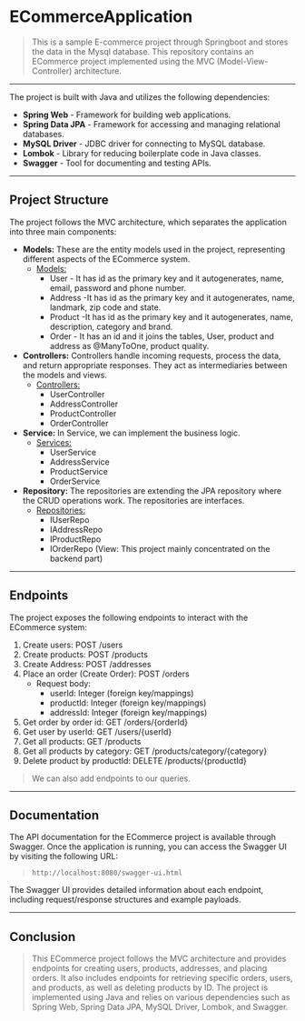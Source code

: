# ECommerceApplication
> This is a sample E-commerce project through Springboot and stores the data in the Mysql database. This repository contains an ECommerce project implemented using the MVC (Model-View-Controller) architecture.
---
The project is built with Java and utilizes the following dependencies:

* **Spring Web** - Framework for building web applications.
* **Spring Data JPA** - Framework for accessing and managing relational databases.
* **MySQL Driver** - JDBC driver for connecting to MySQL database.
* **Lombok** - Library for reducing boilerplate code in Java classes.
* **Swagger** - Tool for documenting and testing APIs.
---
## Project Structure
The project follows the MVC architecture, which separates the application into three main components:

* **Models:** These are the entity models used in the project, representing different aspects of the ECommerce system.
  * <ins>Models:</ins>
      * User - It has id as the primary key and it autogenerates, name, email, password and phone number.
      * Address -It has id as the primary key and it autogenerates, name, landmark, zip code and state.
      * Product -It has id as the primary key and it autogenerates, name, description, category and brand.
      * Order - It has an id and it joins the tables, User, product and address as @ManyToOne, product quality. 
* **Controllers:** Controllers handle incoming requests, process the data, and return appropriate responses. They act as intermediaries between the models and views.
    * <ins>Controllers:</ins>
      * UserController
      * AddressController
      * ProductController
      * OrderController
* **Service:** In Service, we can implement the business logic.
    * <ins>Services:</ins>
      * UserService
      * AddressService
      * ProductService
      * OrderService
* **Repository:** The repositories are extending the JPA repository where the CRUD operations work. The repositories are interfaces.
    * <ins>Repositories:</ins>
      * IUserRepo
      * IAddressRepo
      * IProductRepo
      * IOrderRepo
(View: This project mainly concentrated on the backend part)

---
## Endpoints
The project exposes the following endpoints to interact with the ECommerce system:

1. Create users: POST /users
2. Create products: POST /products
3. Create Address: POST /addresses
4. Place an order (Create Order): POST /orders
    * Request body:
        * userId: Integer (foreign key/mappings)
        * productId: Integer (foreign key/mappings)
        * addressId: Integer (foreign key/mappings)
5. Get order by order id: GET /orders/{orderId}
6. Get user by userId: GET /users/{userId}
7. Get all products: GET /products
8. Get all products by category: GET /products/category/{category}
9. Delete product by productId: DELETE /products/{productId}
  > We can also add endpoints to our queries.  
---
## Documentation
The API documentation for the ECommerce project is available through Swagger. Once the application is running, you can access the Swagger UI by visiting the following URL:
> `http://localhost:8080/swagger-ui.html`

The Swagger UI provides detailed information about each endpoint, including request/response structures and example payloads. 

---
## Conclusion  
> This ECommerce project follows the MVC architecture and provides endpoints for creating users, products, addresses, and placing orders. It also includes endpoints for retrieving specific orders, users, and products, as well as deleting products by ID. The project is implemented using Java and relies on various dependencies such as Spring Web, Spring Data JPA, MySQL Driver, Lombok, and Swagger.
